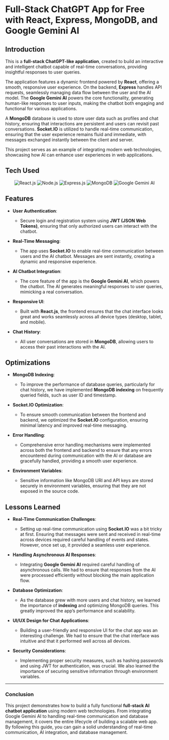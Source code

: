 # Full-Stack ChatGPT App for Free with React, Express, MongoDB, and Google Gemini AI

## Introduction

This is a **full-stack ChatGPT-like application**, created to build an interactive and intelligent chatbot capable of real-time conversations, providing insightful responses to user queries.

The application features a dynamic frontend powered by **React**, offering a smooth, responsive user experience. On the backend, **Express** handles API requests, seamlessly managing data flow between the user and the AI model. The **Google Gemini AI** powers the core functionality, generating human-like responses to user inputs, making the chatbot both engaging and functional for various applications.

A **MongoDB** database is used to store user data such as profiles and chat history, ensuring that interactions are persistent and users can revisit past conversations. **Socket.IO** is utilized to handle real-time communication, ensuring that the user experience remains fluid and immediate, with messages exchanged instantly between the client and server.

This project serves as an example of integrating modern web technologies, showcasing how AI can enhance user experiences in web applications.

## Tech Used

<p align="center">
  <img src="https://img.shields.io/badge/React.js-61DAFB?style=for-the-badge&logo=react&logoColor=black" alt="React.js"/>
  <img src="https://img.shields.io/badge/Node.js-339933?style=for-the-badge&logo=node.js&logoColor=white" alt="Node.js"/>
  <img src="https://img.shields.io/badge/Express.js-000000?style=for-the-badge&logo=express&logoColor=white" alt="Express.js"/>
  <img src="https://img.shields.io/badge/MongoDB-47A248?style=for-the-badge&logo=mongodb&logoColor=white" alt="MongoDB"/>
  <img src="https://img.shields.io/badge/Google_Gemini_AI-4285F4?style=for-the-badge&logo=google&logoColor=white" alt="Google Gemini AI"/>
</p>


## Features

- **User Authentication**: 
  - Secure login and registration system using **JWT (JSON Web Tokens)**, ensuring that only authorized users can interact with the chatbot.

- **Real-Time Messaging**: 
  - The app uses **Socket.IO** to enable real-time communication between users and the AI chatbot. Messages are sent instantly, creating a dynamic and responsive experience.

- **AI Chatbot Integration**:
  - The core feature of the app is the **Google Gemini AI**, which powers the chatbot. The AI generates meaningful responses to user queries, mimicking a real conversation.

- **Responsive UI**: 
  - Built with **React.js**, the frontend ensures that the chat interface looks great and works seamlessly across all device types (desktop, tablet, and mobile).

- **Chat History**:
  - All user conversations are stored in **MongoDB**, allowing users to access their past interactions with the AI.

## Optimizations

- **MongoDB Indexing**: 
  - To improve the performance of database queries, particularly for chat history, we have implemented **MongoDB indexing** on frequently queried fields, such as user ID and timestamp.

- **Socket.IO Optimization**: 
  - To ensure smooth communication between the frontend and backend, we optimized the **Socket.IO** configuration, ensuring minimal latency and improved real-time messaging.

- **Error Handling**:
  - Comprehensive error handling mechanisms were implemented across both the frontend and backend to ensure that any errors encountered during communication with the AI or database are gracefully handled, providing a smooth user experience.

- **Environment Variables**: 
  - Sensitive information like MongoDB URI and API keys are stored securely in environment variables, ensuring that they are not exposed in the source code.

## Lessons Learned

- **Real-Time Communication Challenges**:
  - Setting up real-time communication using **Socket.IO** was a bit tricky at first. Ensuring that messages were sent and received in real-time across devices required careful handling of events and states. However, once set up, it provided a seamless user experience.

- **Handling Asynchronous AI Responses**:
  - Integrating **Google Gemini AI** required careful handling of asynchronous calls. We had to ensure that responses from the AI were processed efficiently without blocking the main application flow.

- **Database Optimization**:
  - As the database grew with more users and chat history, we learned the importance of **indexing** and optimizing MongoDB queries. This greatly improved the app’s performance and scalability.

- **UI/UX Design for Chat Applications**:
  - Building a user-friendly and responsive UI for the chat app was an interesting challenge. We had to ensure that the chat interface was intuitive and that it performed well across all devices.

- **Security Considerations**:
  - Implementing proper security measures, such as hashing passwords and using JWT for authentication, was crucial. We also learned the importance of securing sensitive information through environment variables.

---

### Conclusion

This project demonstrates how to build a fully functional **full-stack AI chatbot application** using modern web technologies. From integrating Google Gemini AI to handling real-time communication and database management, it covers the entire lifecycle of building a scalable web app. By following this guide, you can gain a solid understanding of real-time communication, AI integration, and database management.
